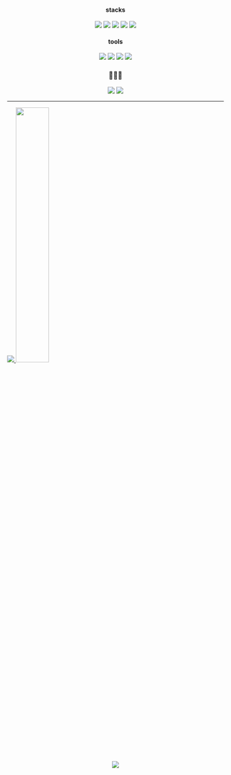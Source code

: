   <div align="center">
    <h4>stacks</h4>
    <img src="https://img.shields.io/badge/Python-3776AB?style=flat&logo=Python&logoColor=white"/>
	  <img src="https://img.shields.io/badge/HTML5-E34F26?style=flat&logo=HTML5&logoColor=white" />
    <img src="https://img.shields.io/badge/Dart-0175CE?style=flat&logo=Dart&logoColor=white" />
	  <img src="https://img.shields.io/badge/Flutter-02569B?style=flat&logo=Flutter&logoColor=white" />
    <img src="https://img.shields.io/badge/C++-00599C?style=flat&logo=cplusplus&logoColor=white" />
    <h4>tools</h4>
    <img src="https://img.shields.io/badge/Visual studio code-007ACC?style=flat-square&logo=Visual studio code&logoColor=white"/>
	  <img src="https://img.shields.io/badge/Github-181717?style=flat-square&logo=Github&logoColor=white" />
    <img src="https://img.shields.io/badge/Pycharm-000000?style=flat-square&logo=Pycharm&logoColor=white" />
	  <img src="https://img.shields.io/badge/Jupyter-F37626?style=flat-square&logo=Jupyter&logoColor=white" />
    <h3>👩🏻‍💻</h3>
    <a href="https://velog.io/@bsthss_0160"><img src="https://img.shields.io/badge/Velog-3DDC84?style=flat-square&logo=Blogger&logoColor=white"/></a>
    <a href="https://www.instagram.com/s0ng_b/"><img src="https://img.shields.io/badge/Instagram-E4405F?style=flat-square&logo=instagram&logoColor=white"/></a>
  </div>

---

<div algin="center">
  <a href="s">
  <img src="https://github-readme-stats.vercel.app/api/top-langs/?username=Shs0160&exclude_repo=dkssud8150.github.io&layout=compact&theme=basic"/>
</a>
<a href="s">
  <img src="https://github-readme-stats.vercel.app/api?username=Shs0160&theme=basic&show_icons=true" width="39%"/>
</a>
</div>

<div align="center">
  <a href="https://github.com/Shs0160"><img
src="https://hits.seeyoufarm.com/api/count/incr/badge.svg?url=https%3A%2F%2Fgithub.com%2Fseondal&count_bg=%23000000&title_bg=%23000000&icon=github.svg&icon_color=%23E7E7E7&title=GitHub&edge_flat=false)"/></a>
</div>
